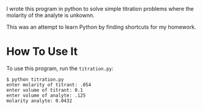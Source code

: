 I wrote this program in python to solve simple titration problems where the molarity of the analyte is unkownn.

This was an attempt to learn Python by finding shortcuts for my homework. 

# How To Use It

To use this program, run the `titration.py`: 

```
$ python titration.py
enter molarity of titrant: .054
enter volume of titrant: 0.1
enter volume of analyte: .125
molarity analyte: 0.0432
```


